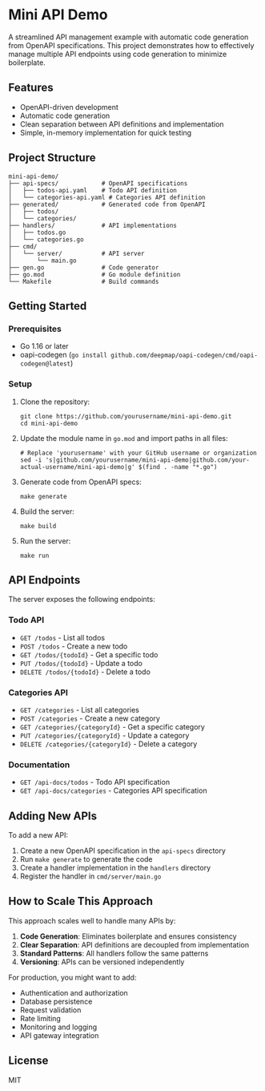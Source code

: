 # Mini API Demo

A streamlined API management example with automatic code generation from OpenAPI specifications. This project demonstrates how to effectively manage multiple API endpoints using code generation to minimize boilerplate.

## Features

- OpenAPI-driven development
- Automatic code generation
- Clean separation between API definitions and implementation
- Simple, in-memory implementation for quick testing

## Project Structure

```
mini-api-demo/
├── api-specs/            # OpenAPI specifications
│   ├── todos-api.yaml    # Todo API definition
│   └── categories-api.yaml # Categories API definition
├── generated/            # Generated code from OpenAPI
│   ├── todos/
│   └── categories/
├── handlers/             # API implementations
│   ├── todos.go
│   └── categories.go
├── cmd/
│   └── server/           # API server
│       └── main.go
├── gen.go                # Code generator
├── go.mod                # Go module definition
└── Makefile              # Build commands
```

## Getting Started

### Prerequisites

- Go 1.16 or later
- oapi-codegen (`go install github.com/deepmap/oapi-codegen/cmd/oapi-codegen@latest`)

### Setup

1. Clone the repository:
   ```
   git clone https://github.com/yourusername/mini-api-demo.git
   cd mini-api-demo
   ```

2. Update the module name in `go.mod` and import paths in all files:
   ```
   # Replace 'yourusername' with your GitHub username or organization
   sed -i 's|github.com/yourusername/mini-api-demo|github.com/your-actual-username/mini-api-demo|g' $(find . -name "*.go")
   ```

3. Generate code from OpenAPI specs:
   ```
   make generate
   ```

4. Build the server:
   ```
   make build
   ```

5. Run the server:
   ```
   make run
   ```

## API Endpoints

The server exposes the following endpoints:

### Todo API

- `GET /todos` - List all todos
- `POST /todos` - Create a new todo
- `GET /todos/{todoId}` - Get a specific todo
- `PUT /todos/{todoId}` - Update a todo
- `DELETE /todos/{todoId}` - Delete a todo

### Categories API

- `GET /categories` - List all categories
- `POST /categories` - Create a new category
- `GET /categories/{categoryId}` - Get a specific category
- `PUT /categories/{categoryId}` - Update a category
- `DELETE /categories/{categoryId}` - Delete a category

### Documentation

- `GET /api-docs/todos` - Todo API specification
- `GET /api-docs/categories` - Categories API specification

## Adding New APIs

To add a new API:

1. Create a new OpenAPI specification in the `api-specs` directory
2. Run `make generate` to generate the code
3. Create a handler implementation in the `handlers` directory
4. Register the handler in `cmd/server/main.go`

## How to Scale This Approach

This approach scales well to handle many APIs by:

1. **Code Generation**: Eliminates boilerplate and ensures consistency
2. **Clear Separation**: API definitions are decoupled from implementation
3. **Standard Patterns**: All handlers follow the same patterns
4. **Versioning**: APIs can be versioned independently

For production, you might want to add:

- Authentication and authorization
- Database persistence
- Request validation
- Rate limiting
- Monitoring and logging
- API gateway integration

## License

MIT